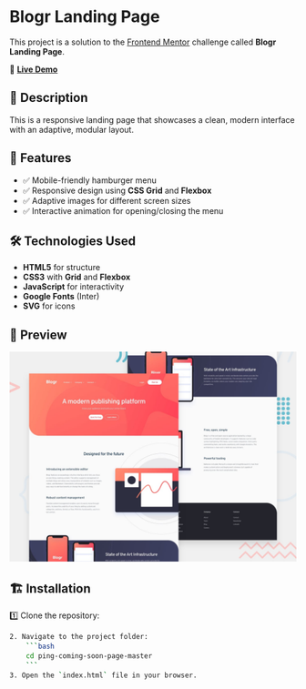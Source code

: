 # Blogr Landing Page

This project is a solution to the [Frontend Mentor](https://www.frontendmentor.io/) challenge called **Blogr Landing Page**.

🔗 **[Live Demo](#)**

## 📌 Description  
This is a responsive landing page that showcases a clean, modern interface with an adaptive, modular layout.

## 🚀 Features  
- ✅ Mobile-friendly hamburger menu  
- ✅ Responsive design using **CSS Grid** and **Flexbox**  
- ✅ Adaptive images for different screen sizes  
- ✅ Interactive animation for opening/closing the menu  

## 🛠 Technologies Used  
- **HTML5** for structure  
- **CSS3** with **Grid** and **Flexbox**  
- **JavaScript** for interactivity  
- **Google Fonts** (Inter)  
- **SVG** for icons

## 📸 Preview  
![Blogr Landing Page Preview](./design/desktop-preview.jpg)

## 🏗 Installation  
1️⃣ Clone the repository:  
```sh
2. Navigate to the project folder:  
    ```bash
    cd ping-coming-soon-page-master
    ```  
3. Open the `index.html` file in your browser. 
